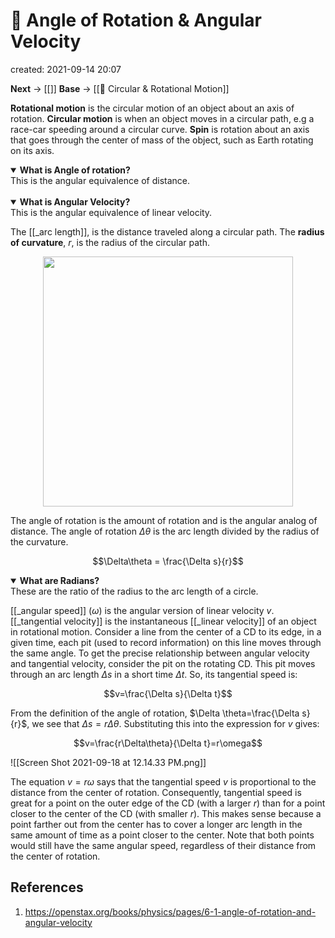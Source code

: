 # 🚆 Angle of Rotation & Angular Velocity
created: 2021-09-14 20:07

**Next** -> [[]]
**Base** -> [[🦽 Circular & Rotational Motion]]

**Rotational motion** is the circular motion of an object about an axis of rotation. **Circular motion** is when an object moves in a circular path, e.g a race-car speeding around a circular curve. **Spin** is rotation about an axis that goes through the center of mass of the object, such as Earth rotating on its axis.

<details open>
	<summary><b>What is Angle of rotation?</b></summary>
		This is the angular equivalence of distance.
</details>

</br>

<details open>
	<summary><b>What is Angular Velocity?</b></summary>
		This is the angular equivalence of linear velocity.
</details>

The [[_arc length]], is the distance traveled along a circular path. The **radius of curvature**, $r$, is the radius of the circular path.

<p align="center">
	<img src="https://openstax.org/apps/archive/20210823.155019/resources/a760473cfa5edae30f01bbf94b55ae6f864a9699", width="400">
</p>

The angle of rotation is the amount of rotation and is the angular analog of distance. The angle of rotation $\Delta\theta$ is the arc length divided by the radius of the curvature.

$$\Delta\theta = \frac{\Delta s}{r}$$

<details open>
	<summary><b>What are Radians?</b></summary>
		These are the ratio of the radius to the arc length of a circle.
</details>

[[_angular speed]] ($\omega$) is the angular version of linear velocity $v$.  [[_tangential velocity]] is the instantaneous [[_linear velocity]] of an object in rotational motion. Consider a line from the center of a CD to its edge, in a given time, each pit (used to record information) on this line moves through the same angle. To get the precise relationship between angular velocity and tangential velocity, consider the pit on the rotating CD. This pit moves through an arc length $\Delta s$ in a short time $\Delta t$. So, its tangential speed is:

$$v=\frac{\Delta s}{\Delta t}$$

From the definition of the angle of rotation, $\Delta \theta=\frac{\Delta s}{r}$, we see that $\Delta s = r\Delta\theta$. Substituting this into the expression for $v$ gives:

$$v=\frac{r\Delta\theta}{\Delta t}=r\omega$$

![[Screen Shot 2021-09-18 at 12.14.33 PM.png]]

The equation $v=r\omega$ says that the tangential speed $v$ is proportional to the distance from the center of rotation. Consequently, tangential speed is great for a point on the outer edge of the CD (with a larger $r$) than for a point closer to the center of the CD (with smaller $r$).
This makes sense because a point farther out from the center has to cover a longer arc length in the same amount of time as a point closer to the center. Note that both points would still have the same angular speed, regardless of their distance from the center of rotation.


## References
1. https://openstax.org/books/physics/pages/6-1-angle-of-rotation-and-angular-velocity